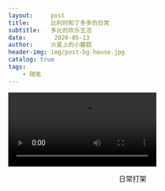 ```yaml
---
layout:     post
title:      比利时和丁多多的日常
subtitle:   多比的欢乐生活
date:        2020-05-13
author:     火星上的小蘑菇
header-img: img/post-bg-house.jpg
catalog: true
tags:
    - 随笔
---
```


<video><source src="https://gd2.xxwu1990.tk/视频/猫咪日常/cats_2020_5_13.mp4" type="video/mp4"></video>

<center>日常打架</center>

